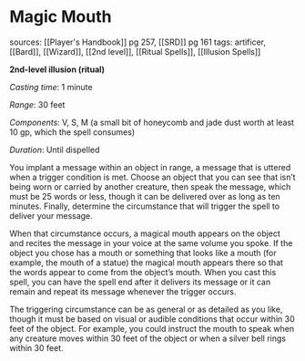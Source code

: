 # Magic Mouth
sources: [[Player's Handbook]] pg 257, [[SRD]] pg 161
tags: artificer, [[Bard]], [[Wizard]], [[2nd level]], [[Ritual Spells]], [[Illusion Spells]]

**2nd-level illusion (ritual)**

*Casting time*: 1 minute

*Range*: 30 feet

*Components*: V, S, M (a small bit of honeycomb and jade dust worth at least 10 gp, which the spell consumes)

*Duration*: Until dispelled

You implant a message within an object in range, a message that is uttered when a trigger condition is met. Choose an object that you can see that isn’t being worn or carried by another creature, then speak the message, which must be 25 words or less, though it can be delivered over as long as ten minutes. Finally, determine the circumstance that will trigger the spell to deliver your message.

When that circumstance occurs, a magical mouth appears on the object and recites the message in your voice at the same volume you spoke. If the object you chose has a mouth or something that looks like a mouth (for example, the mouth of a statue) the magical mouth appears there so that the words appear to come from the object’s mouth. When you cast this spell, you can have the spell end after it delivers its message or it can remain and repeat its message whenever the trigger occurs.

The triggering circumstance can be as general or as detailed as you like, though it must be based on visual or audible conditions that occur within 30 feet of the object. For example, you could instruct the mouth to speak when any creature moves within 30 feet of the object or when a silver bell rings within 30 feet.

